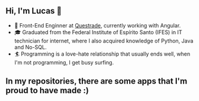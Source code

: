 ## Hi, I'm Lucas 👋


- 🔭  Front-End Enginner at <a href="https://www.questrade.com/">Questrade<a/>, currently working with Angular.
- &#127891; Graduated from the Federal Institute of Espírito Santo (IFES) in IT technician for internet, where I also acquired knowledge of Python, Java and No-SQL.
- &#127940; Programming is a love-hate relationship that usually ends well, when I'm not programming, I get busy surfing. 

<strong><h2>In my repositories, there are some apps that I'm proud to have made :)<h2/><strong/> 
